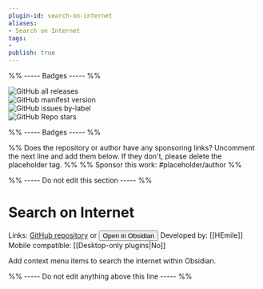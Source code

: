 ```yaml
---
plugin-id: search-on-internet
aliases:
- Search on Internet
tags: 
- 
publish: true
---
```


%% ----- Badges ----- %%

![GitHub all releases](https://img.shields.io/github/downloads/HEmile/obsidian-search-on-internet/total?color=573E7A&logo=github&style=for-the-badge)   
![GitHub manifest version](https://img.shields.io/github/manifest-json/v/HEmile/obsidian-search-on-internet?color=573E7A&logo=github&style=for-the-badge)   
![GitHub issues by-label](https://img.shields.io/github/issues/HEmile/obsidian-search-on-internet/help%20wanted?color=573E7A&logo=github&style=for-the-badge)   
![GitHub Repo stars](https://img.shields.io/github/stars/HEmile/obsidian-search-on-internet?color=573E7A&logo=github&style=for-the-badge)

%% ----- Badges ----- %%

%% Does the repository or author have any sponsoring links? Uncomment the next line and add them below. If they don't, please delete the placeholder tag. %%
%% Sponsor this work: #placeholder/author %%

%% ----- Do not edit this section ----- %%

# Search on Internet

Links: [GitHub repository](https://github.com/HEmile/obsidian-search-on-internet) or [<button id=HH>Open in Obsidian</button>](obsidian://goto-plugin?id=search-on-internet)
Developed by: [[HEmile]]
Mobile compatible: [[Desktop-only plugins|No]]

Add context menu items to search the internet within Obsidian.

%% ----- Do not edit anything above this line ----- %% 
